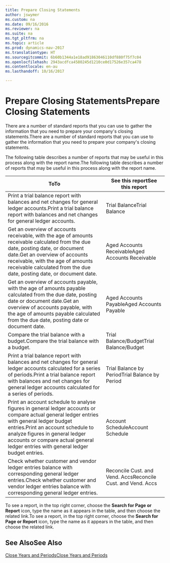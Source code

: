 ```yaml
---
title: Prepare Closing Statements
author: jswymer
ms.custom: na
ms.date: 09/16/2016
ms.reviewer: na
ms.suite: na
ms.tgt_pltfrm: na
ms.topic: article
ms.prod: dynamics-nav-2017
ms.translationtype: HT
ms.sourcegitcommit: 6b60b1344a1e18ad91863046110df880f75f7c04
ms.openlocfilehash: 2943acdfca4580245d1210ce0d17526e357ca478
ms.contentlocale: en-au
ms.lasthandoff: 10/16/2017

---
```

# <a name="prepare-closing-statements"></a><span data-ttu-id="6039f-102">Prepare Closing Statements</span><span class="sxs-lookup"><span data-stu-id="6039f-102">Prepare Closing Statements</span></span>
<span data-ttu-id="6039f-103">There are a number of standard reports that you can use to gather the information that you need to prepare your company's closing statements.</span><span class="sxs-lookup"><span data-stu-id="6039f-103">There are a number of standard reports that you can use to gather the information that you need to prepare your company's closing statements.</span></span>

<span data-ttu-id="6039f-104">The following table describes a number of reports that may be useful in this process along with the report name.</span><span class="sxs-lookup"><span data-stu-id="6039f-104">The following table describes a number of reports that may be useful in this process along with the report name.</span></span>


|<span data-ttu-id="6039f-105">To</span><span class="sxs-lookup"><span data-stu-id="6039f-105">To</span></span>     |<span data-ttu-id="6039f-106">See this report</span><span class="sxs-lookup"><span data-stu-id="6039f-106">See this report</span></span>       |
|-------|----------------------|
|<span data-ttu-id="6039f-107">Print a trial balance report with balances and net changes for general ledger accounts.</span><span class="sxs-lookup"><span data-stu-id="6039f-107">Print a trial balance report with balances and net changes for general ledger accounts.</span></span>|<span data-ttu-id="6039f-108">Trial Balance</span><span class="sxs-lookup"><span data-stu-id="6039f-108">Trial Balance</span></span>|
|<span data-ttu-id="6039f-109">Get an overview of accounts receivable, with the age of amounts receivable calculated from the due date, posting date, or document date.</span><span class="sxs-lookup"><span data-stu-id="6039f-109">Get an overview of accounts receivable, with the age of amounts receivable calculated from the due date, posting date, or document date.</span></span>|<span data-ttu-id="6039f-110">Aged Accounts Receivable</span><span class="sxs-lookup"><span data-stu-id="6039f-110">Aged Accounts Receivable</span></span>|
|<span data-ttu-id="6039f-111">Get an overview of accounts payable, with the age of amounts payable calculated from the due date, posting date or document date.</span><span class="sxs-lookup"><span data-stu-id="6039f-111">Get an overview of accounts payable, with the age of amounts payable calculated from the due date, posting date or document date.</span></span>|<span data-ttu-id="6039f-112">Aged Accounts Payable</span><span class="sxs-lookup"><span data-stu-id="6039f-112">Aged Accounts Payable</span></span>|
|<span data-ttu-id="6039f-113">Compare the trial balance with a budget.</span><span class="sxs-lookup"><span data-stu-id="6039f-113">Compare the trial balance with a budget.</span></span>|<span data-ttu-id="6039f-114">Trial Balance/Budget</span><span class="sxs-lookup"><span data-stu-id="6039f-114">Trial Balance/Budget</span></span>|
|<span data-ttu-id="6039f-115">Print a trial balance report with balances and net changes for general ledger accounts calculated for a series of periods.</span><span class="sxs-lookup"><span data-stu-id="6039f-115">Print a trial balance report with balances and net changes for general ledger accounts calculated for a series of periods.</span></span>|<span data-ttu-id="6039f-116">Trial Balance by Period</span><span class="sxs-lookup"><span data-stu-id="6039f-116">Trial Balance by Period</span></span>|
|<span data-ttu-id="6039f-117">Print an account schedule to analyse figures in general ledger accounts or compare actual general ledger entries with general ledger budget entries.</span><span class="sxs-lookup"><span data-stu-id="6039f-117">Print an account schedule to analyze figures in general ledger accounts or compare actual general ledger entries with general ledger budget entries.</span></span>|<span data-ttu-id="6039f-118">Account Schedule</span><span class="sxs-lookup"><span data-stu-id="6039f-118">Account Schedule</span></span>|
|<span data-ttu-id="6039f-119">Check whether customer and vendor ledger entries balance with corresponding general ledger entries.</span><span class="sxs-lookup"><span data-stu-id="6039f-119">Check whether customer and vendor ledger entries balance with corresponding general ledger entries.</span></span>|<span data-ttu-id="6039f-120">Reconcile Cust. and Vend. Accs</span><span class="sxs-lookup"><span data-stu-id="6039f-120">Reconcile Cust. and Vend. Accs</span></span>|
<span data-ttu-id="6039f-121">To see a report, in the top right corner, choose the **Search for Page or Report** icon, type the name as it appears in the table, and then choose the related link.</span><span class="sxs-lookup"><span data-stu-id="6039f-121">To see a report, in the top right corner, choose the **Search for Page or Report** icon, type the name as it appears in the table, and then choose the related link.</span></span>
## <a name="see-also"></a><span data-ttu-id="6039f-122">See Also</span><span class="sxs-lookup"><span data-stu-id="6039f-122">See Also</span></span>
[<span data-ttu-id="6039f-123">Close Years and Periods</span><span class="sxs-lookup"><span data-stu-id="6039f-123">Close Years and Periods</span></span>](year-close-years-periods.md)

